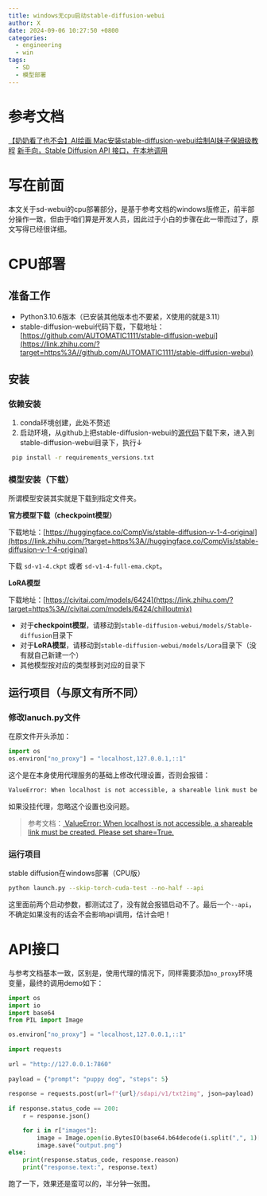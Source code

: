 ```yaml
---
title: windows无cpu启动stable-diffusion-webui
author: X
date: 2024-09-06 10:27:50 +0800
categories:
  - engineering
  - win
tags:
  - SD
  - 模型部署
---
```

# 参考文档
[【奶奶看了也不会】AI绘画 Mac安装stable-diffusion-webui绘制AI妹子保姆级教程](https://zhuanlan.zhihu.com/p/609620596)
[新手向，Stable Diffusion API 接口，在本地调用](https://blog.csdn.net/qq_36645932/article/details/130183786)

# 写在前面
本文关于sd-webui的cpu部署部分，是基于参考文档的windows版修正，前半部分操作一致，但由于咱们算是开发人员，因此过于小白的步骤在此一带而过了，原文写得已经很详细。

# CPU部署

## 准备工作

- Python3.10.6版本（已安装其他版本也不要紧，X使用的就是3.11）
- stable-diffusion-webui代码下载，下载地址：[https://github.com/AUTOMATIC1111/stable-diffusion-webui](https://link.zhihu.com/?target=https%3A//github.com/AUTOMATIC1111/stable-diffusion-webui)

## 安装

### 依赖安装

1. conda环境创建，此处不赘述
2. 启动环境，从github上把stable-diffusion-webui的[源代码](https://zhida.zhihu.com/search?q=%E6%BA%90%E4%BB%A3%E7%A0%81&zhida_source=entity&is_preview=1)下载下来，进入到stable-diffusion-webui目录下，执行↓
```bash
 pip install -r requirements_versions.txt
```

### 模型安装（下载）

所谓模型安装其实就是下载到指定文件夹。

**官方模型下载（checkpoint模型）**

下载地址：[https://huggingface.co/CompVis/stable-diffusion-v-1-4-original](https://link.zhihu.com/?target=https%3A//huggingface.co/CompVis/stable-diffusion-v-1-4-original)

下载 `sd-v1-4.ckpt` 或者 `sd-v1-4-full-ema.ckpt`。

**LoRA模型**

下载地址：[https://civitai.com/models/6424](https://link.zhihu.com/?target=https%3A//civitai.com/models/6424/chilloutmix)

- 对于**checkpoint模型**，请移动到`stable-diffusion-webui/models/Stable-diffusion`⽬录下
- 对于**LoRA模型**，请移动到`stable-diffusion-webui/models/Lora`目录下（没有就自己新建一个）
- 其他模型按对应的类型移到对应的目录下

## 运行项目（与原文有所不同）

### **修改lanuch.py文件**

在原文件开头添加：
```python
import os
os.environ["no_proxy"] = "localhost,127.0.0.1,::1"
```

这个是在本身使用代理服务的基础上修改代理设置，否则会报错：
```bash
ValueError: When localhost is not accessible, a shareable link must be created. Please set share=True or check your proxy settings to allow access to localhost.
```

如果没挂代理，忽略这个设置也没问题。

>参考文档：[ ValueError: When localhost is not accessible, a shareable link must be created. Please set share=True.](https://github.com/chenfei-wu/TaskMatrix/issues/250)

### **运行项目**

stable diffusion在windows部署（CPU版）
```bash
python launch.py --skip-torch-cuda-test --no-half --api
```

这里面前两个启动参数，都测试过了，没有就会报错启动不了。最后一个`--api`，不确定如果没有的话会不会影响api调用，估计会吧！

# API接口

与参考文档基本一致，区别是，使用代理的情况下，同样需要添加`no_proxy`环境变量，最终的调用demo如下：

```python
import os
import io
import base64
from PIL import Image

os.environ["no_proxy"] = "localhost,127.0.0.1,::1"
  
import requests
  
url = "http://127.0.0.1:7860"
  
payload = {"prompt": "puppy dog", "steps": 5}
  
response = requests.post(url=f"{url}/sdapi/v1/txt2img", json=payload)
  
if response.status_code == 200:
    r = response.json()

    for i in r["images"]:
        image = Image.open(io.BytesIO(base64.b64decode(i.split(",", 1)[0])))
        image.save("output.png")
else:
    print(response.status_code, response.reason)
    print("response.text:", response.text)
```

跑了一下，效果还是蛮可以的，半分钟一张图。